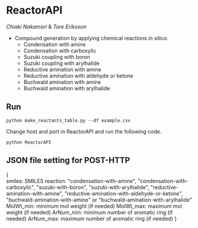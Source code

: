 # ReactorAPI

*Chiaki Nakamori* & *Tore Eriksson*

- Compound generation by applying chemical reactions *in silico*.
  + Condensation with amine
  + Condensation with carboxylic
  + Suzuki coupling with boron
  + Suzuki coupling with arylhalide
  + Reductive amination with amine
  + Reductive amination with aldehyde or ketone
  + Buchwald amination with amine
  + Buchwald amination with arylhalide

## Run
```
python make_reactants_table.py --df example.csv
```
Change host and port in ReactorAPI and run the following code.
```
python ReactorAPI
```

## JSON file setting for POST-HTTP
{ <br>
  smiles: SMILES
  reaction: "condensation-with-amine", "condensation-with-carboxylic", "suzuki-with-boron", "suzuki-with-arylhalide", "reductive-amination-with-amine", "reductive-amination-with-aldehyde-or-ketone", "buchwald-amination-with-amine" or "buchwald-amination-with-arylhalide"
  MolWt_min: minimum mol weight (if needed)
  MolWt_max: maximum mol weight (if needed)
  ArNum_min: minimum number of aromatic ring (if needed)
  ArNum_max: maximum number of aromatic ring (if needed)
}
